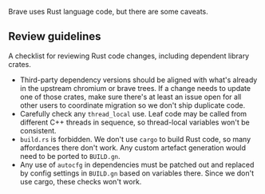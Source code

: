 Brave uses Rust language code, but there are some caveats.

## Review guidelines

A checklist for reviewing Rust code changes, including dependent library crates.

* Third-party dependency versions should be aligned with what's already in the upstream chromium or brave trees. If a change needs to update one of those crates, make sure there's at least an issue open for all other users to coordinate migration so we don't ship duplicate code.
* Carefully check any `thread_local` use. Leaf code may be called from different C++ threads in sequence, so thread-local variables won't be consistent.
* `build.rs` is forbidden. We don't use `cargo` to build Rust code, so many affordances there don't work. Any custom artefact generation would need to be ported to `BUILD.gn`.
* Any use of `autocfg` in dependencies must be patched out and replaced by config settings in `BUILD.gn` based on variables there. Since we don't use cargo, these checks won't work.